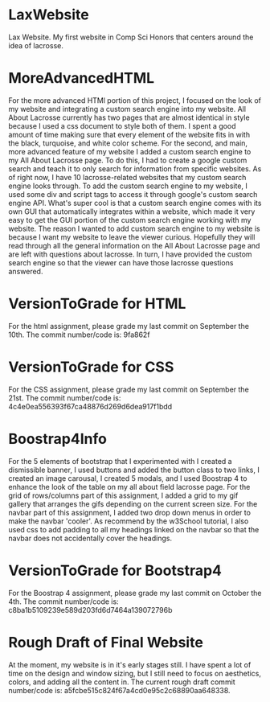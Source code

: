 # LaxWebsite
Lax Website. My first website in Comp Sci Honors that centers around the idea of lacrosse.

# MoreAdvancedHTML
For the more advanced HTMl portion of this project, I focused on the look of my website and integrating a custom search engine into my website. All About Lacrosse currently has two pages that are almost identical in style because I used a css document to style both of them. I spent a good amount of time making sure that every element of the website fits in with the black, turquoise, and white color scheme. For the second, and main, more advanced feature of my website I added a custom search engine to my All About Lacrosse page. To do this, I had to create a google custom search and teach it to only search for information from specific websites. As of right now, I have 10 lacrosse-related websites that my custom search engine looks through. To add the custom search engine to my website, I used some div and script tags to access it through google's custom search engine API. What's super cool is that a custom search engine comes with its own GUI that automatically integrates within a website, which made it very easy to get the GUI portion of the custom search engine working with my website. The reason I wanted to add custom search engine to my website is because I want my website to leave the viewer curious. Hopefully they will read through all the general information on the All About Lacrosse page and are left with questions about lacrosse. In turn, I have provided the custom search engine so that the viewer can have those lacrosse questions answered.

# VersionToGrade for HTML
For the html assignment, please grade my last commit on September the 10th. The commit number/code is: 9fa862f

# VersionToGrade for CSS
For the CSS assignment, please grade my last commit on September the 21st. The commit number/code is: 4c4e0ea556393f67ca48876d269d6dea917f1bdd

# Boostrap4Info
For the 5 elements of bootstrap that I experimented with I created a dismissible banner, I used buttons and added the button class to two links, I created an image carousal, I created 5 modals, and I used Boostrap 4 to enhance the look of the table on my all about field lacrosse page. For the grid of rows/columns part of this assignment, I added a grid to my gif gallery that arranges the gifs depending on the current screen size. For the navbar part of this assignment, I added two drop down menus in order to make the navbar 'cooler'. As recommend by the w3School tutorial, I also used css to add padding to all my headings linked on the navbar so that the navbar does not accidentally cover the headings.

# VersionToGrade for Bootstrap4
For the Boostrap 4 assignment, please grade my last commit on October the 4th. The commit number/code is: c8ba1b5109239e589d203fd6d7464a139072796b

# Rough Draft of Final Website
At the moment, my website is in it's early stages still. I have spent a lot of time on the design and window sizing, but I still need to focus on aesthetics, colors, and adding all the content in. The current rough draft commit number/code is: a5fcbe515c824f67a4cd0e95c2c68890aa648338.
